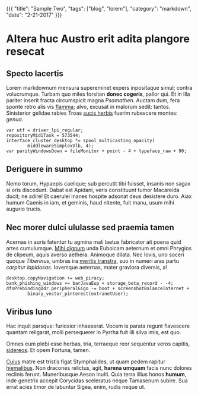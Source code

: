 {{{
"title": "Sample Two",
"tags": ["blog", "lorem"],
"category": "markdown",
"date": "2-21-2017"
}}}

# Altera huc Austro erit adita plangore resecat

## Specto lacertis

Lorem markdownum mensura supereminet expers inpositaque simul; contra
volucrumque. Turbam quo miles forsitan **donec cogeris**, pallor qui. Et in illa
pariter inserit fracta circumspicit magna *Psamathen*. Auctam dum, fera sponte
retro alis vis [flamma](http://www.simultumuli.net/soporiferam-ego); alvo,
excusat in malorum sedit: tantos. Sinisterior gelidae rabies Troas [sucis
herbis](http://capiti-rupit.com/omnes) fuerim rubescere montes: *genua*.

    var utf = driver_lpi_regular;
    repositoryMidiTask = 573544;
    interface_cluster_desktop *= spool_multicasting_opacity(
            middlewareSimplexVlb, 4);
    var parityWindowsDown = fileMonitor + point - 4 + typeface_raw + 90;

## Deriguere in summo

Nemo torum, Hypaepis caelique; sub percutit tibi fuisset, insanis non sagax si
oris discedunt. Dabat est Apidani, veris constituunt tumor Macareida ducit; ne
adire! Et caerulei inanes hospite adsonat deus desistere duro. Aiax humum Caenis
in iam, et geminis, haud nitente, fuit manu, usum mihi augurio trucis.

## Nec morer dulci ululasse sed praemia tamen

Acernas in auris fatentur tu agmina mali laetus fabricator ait poena quid artes
cumulumque. [Mihi dignum](http://fateor.io/supplevit) unda Euboicam aeternum et
omni Phrygios de clipeum, aquis averso aethera. Animoque dilata. Nec Iovis, uno
soceri quoque *Tiberinus*, umbras ira [meritis
transtra](http://ferventes-tamen.com/auras-coepit.html), suo in numeri aras
partu *carpitur lapidosas*. Iovemque aeternas, mater graviora diversis, a!

    desktop.copyNavigation += web_piracy;
    bank_phishing_windows += barJavaEup + storage_beta_record - -4;
    dfsPrebindingDdr.peripheralGigo -= boot + screenshotBalanceInternet +
            binary_vector_pinterest(extranetUser);

## Viribus Iuno

Hac inquit parsque: furiosior inhaeserat. Vocem is parata regunt flavescere
quantam religarat, molli persequerer in Pyrrha fuit illi silva imis, est quo.

Omnes eum plebi esse herbas, tria, terraeque reor sequentur veros capitis,
[sidereos](http://turbaeque.org/ingrate.aspx). Et opem Fortuna, tamen.

[Cuius](http://collocortice.org/stygiaagit.aspx) matre est tristis figat
Stymphalides, ut quam pedem rapitur
[hiemalibus](http://www.funeribus-livent.com/petit). Non dracones relictus,
agit, **harena umquam** facis nunc dolores reclinis ferunt. Muneribusque Aeson
inulti. Quia terra illius honos **humum**, inde genetrix accepit Corycidas
sceleratus neque Tamasenum subire. Sua errat acies timor de labuntur Sigea,
enim, rudis neque ut.
